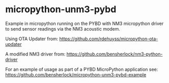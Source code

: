 # micropython-unm3-pybd
Example in micropython running on the PYBD with NM3 micropython driver to send sensor readings via the NM3 acoustic modem.

Using OTA Updater from: https://github.com/rdehuyss/micropython-ota-updater

A modified NM3 driver from: https://github.com/bensherlock/nm3-python-driver

For an example of usage as part of a PYBD MicroPython application see: https://github.com/bensherlock/micropython-unm3-pybd-example

